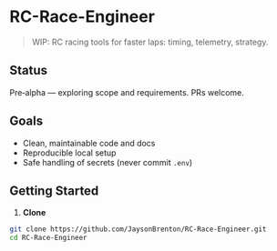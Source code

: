 # RC-Race-Engineer

> WIP: RC racing tools for faster laps: timing, telemetry, strategy.

## Status
Pre‑alpha — exploring scope and requirements. PRs welcome.

## Goals
- Clean, maintainable code and docs
- Reproducible local setup
- Safe handling of secrets (never commit `.env`)


## Getting Started
1. **Clone**
```bash
git clone https://github.com/JaysonBrenton/RC-Race-Engineer.git
cd RC-Race-Engineer

